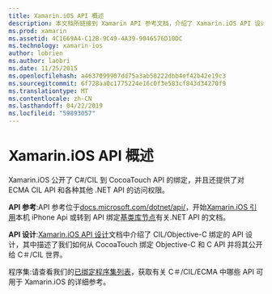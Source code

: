 ```yaml
---
title: Xamarin.iOS API 概述
description: 本文档所链接到 Xamarin API 参考文档，介绍了 Xamarin.iOS API 设计和一系列可在 Xamarin 开发中使用的程序集的指南。
ms.prod: xamarin
ms.assetid: 4C1669A4-C12B-9C49-4A39-9046576D10DC
ms.technology: xamarin-ios
author: lobrien
ms.author: laobri
ms.date: 11/25/2015
ms.openlocfilehash: a4637099907dd75a3ab58222dbb4ef42b42e19c3
ms.sourcegitcommit: 6f728aa0c1775224e16c0f3e583cf843d34270f9
ms.translationtype: MT
ms.contentlocale: zh-CN
ms.lasthandoff: 04/22/2019
ms.locfileid: "59893057"
---
```

# <a name="xamarinios-api-overview"></a>Xamarin.iOS API 概述

Xamarin.iOS 公开了 C#/CIL 到 CocoaTouch API 的绑定，并且还提供了对 ECMA CIL API 和各种其他 .NET API 的访问权限。

 **API 参考**:API 参考位于[docs.microsoft.com/dotnet/api/](https://docs.microsoft.com/dotnet/api/)，开始[Xamarin.iOS 引用](https://docs.microsoft.com/dotnet/api/?view=xamarin-ios-sdk-12)本机 iPhone Api 或转到 API 绑定[基类库节点](https://docs.microsoft.com/dotnet/api/?view=xamarinios-10.8)有关.NET API 的文档。

 **API 设计**:[Xamarin.iOS API 设计](~/ios/internals/api-design/index.md)文档中介绍了 CIL/Objective-C 绑定的 API 设计，其中描述了我们如何从 CocoaTouch 绑定 Objective-C 和 C API 并将其公开给 C＃/CIL 世界。

 程序集:请查看我们的[已绑定程序集列表](~/cross-platform/internals/available-assemblies.md)，获取有关 C＃/CIL/ECMA 中哪些 API 可用于 Xamarin.iOS 的详细参考。
